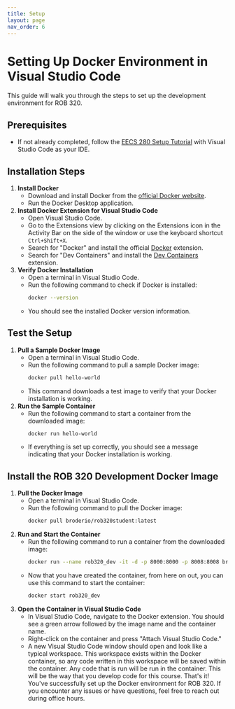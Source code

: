 ```yaml
---
title: Setup
layout: page
nav_order: 6
---
```


# Setting Up Docker Environment in Visual Studio Code
This guide will walk you through the steps to set up the development environment for ROB 320.

## Prerequisites
- If not already completed, follow the [EECS 280 Setup Tutorial](https://eecs280staff.github.io/tutorials/) with Visual Studio Code as your IDE.

## Installation Steps
1. **Install Docker**
   - Download and install Docker from the [official Docker website](https://www.docker.com/get-started).
   - Run the Docker Desktop application.
2. **Install Docker Extension for Visual Studio Code**
   - Open Visual Studio Code.
   - Go to the Extensions view by clicking on the Extensions icon in the Activity Bar on the side of the window or use the keyboard shortcut `Ctrl+Shift+X`.
   - Search for "Docker" and install the official [Docker](https://marketplace.visualstudio.com/items?itemName=ms-azuretools.vscode-docker) extension.
   - Search for "Dev Containers" and install the [Dev Containers](https://marketplace.visualstudio.com/items?itemName=ms-vscode-remote.remote-containers) extension.
3. **Verify Docker Installation**
   - Open a terminal in Visual Studio Code.
   - Run the following command to check if Docker is installed:
     ```bash
     docker --version
     ```
   - You should see the installed Docker version information.

## Test the Setup
1. **Pull a Sample Docker Image**
   - Open a terminal in Visual Studio Code.
   - Run the following command to pull a sample Docker image:
     ```bash
     docker pull hello-world
     ```
   - This command downloads a test image to verify that your Docker installation is working.
2. **Run the Sample Container**
   - Run the following command to start a container from the downloaded image:
     ```bash
     docker run hello-world
     ```
   - If everything is set up correctly, you should see a message indicating that your Docker installation is working.

## Install the ROB 320 Development Docker Image
1. **Pull the Docker Image**
   - Open a terminal in Visual Studio Code.
   - Run the following command to pull the Docker image:
     ```bash
     docker pull broderio/rob320student:latest
     ```
2. **Run and Start the Container**
   - Run the following command to run a container from the downloaded image:
     ```bash
     docker run --name rob320_dev -it -d -p 8000:8000 -p 8008:8008 broderio/rob320student:latest
     ```
   - Now that you have created the container, from here on out, you can use this command to start the container:
     ```bash
     docker start rob320_dev
     ```
3. **Open the Container in Visual Studio Code**
   - In Visual Studio Code, navigate to the Docker extension. You should see a green arrow followed by the image name and the container name.
   - Right-click on the container and press "Attach Visual Studio Code."
   - A new Visual Studio Code window should open and look like a typical workspace. This workspace exists within the Docker container, so any code written in this workspace will be saved within the container. Any code that is run will be run in the container. This will be the way that you develop code for this course.
That's it! You've successfully set up the Docker environment for ROB 320. If you encounter any issues or have questions, feel free to reach out during office hours.
